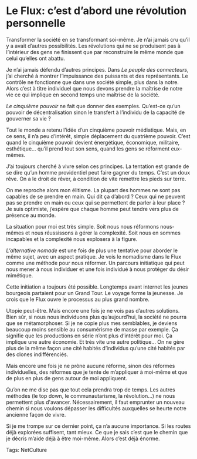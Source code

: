 # Le Flux: c’est d&#8217;abord une révolution personnelle

Transformer la société en se transformant soi-même. Je n’ai jamais cru qu’il y a avait d’autres possibilités. Les révolutions qui ne se produisent pas à l’intérieur des gens ne finissent que par reconstruire le même monde que celui qu’elles ont abattu.<span id="more-12615"></span>

Je n’ai jamais défendu d’autres principes. Dans *Le peuple des connecteurs*, j’ai cherché à montrer l’impuissance des puissants et des représentants. Le contrôle ne fonctionne que dans une société simple, plus dans la notre. Alors c’est à titre individuel que nous devons prendre la maîtrise de notre vie ce qui implique en second temps une maîtrise de la société.

*Le cinquième pouvoir* ne fait que donner des exemples. Qu’est-ce qu’un pouvoir de décentralisation sinon le transfert à l’individu de la capacité de gouverner sa vie ?

Tout le monde a retenu l’idée d’un cinquième pouvoir médiatique. Mais, en ce sens, il n’a peu d’intérêt, simple déplacement du quatrième pouvoir. C’est quand le cinquième pouvoir devient énergétique, économique, militaire, esthétique… qu’il prend tout son sens, quand les gens se réforment eux-mêmes.

J’ai toujours cherché à vivre selon ces principes. La tentation est grande de se dire qu’un homme providentiel peut faire gagner du temps. C’est un doux rêve. On a le droit de rêver, à condition de vite remettre les pieds sur terre.

On me reproche alors mon élitisme. La plupart des hommes ne sont pas capables de se prendre en main. Qui dit ça d’abord ? Ceux qui ne peuvent pas se prendre en main ou ceux qui se permettent de parler à leur place ? Je suis optimiste, j’espère que chaque homme peut tendre vers plus de présence au monde.

La situation pour moi est très simple. Soit nous nous réformons nous-mêmes et nous réussissons à gérer la complexité. Soit nous en sommes incapables et la complexité nous explosera à la figure.

*L’alternative nomade* est une fois de plus une tentative pour aborder le même sujet, avec un aspect pratique. Je vois le nomadisme dans le Flux comme une méthode pour nous réformer. Un parcours initiatique qui peut nous mener à nous individuer et une fois individué à nous protéger du désir mimétique.

Cette initiation a toujours été possible. Longtemps avant internet les jeunes bourgeois partaient pour un Grand Tour. Le voyage forme la jeunesse. Je crois que le Flux ouvre le processus au plus grand nombre.

Utopie peut-être. Mais encore une fois je ne vois pas d’autres solutions. Bien sûr, si nous nous individuons plus qu’aujourd’hui, la société ne pourra que se métamorphoser. Si je ne copie plus mes semblables, je deviens beaucoup moins sensible au consumérisme de masse par exemple. Ça signifie que les productions en série n’ont plus d’intérêt pour moi. Ça implique une autre économie. Et très vite une autre politique… On ne gère plus de la même façon une cité habités d’individus qu’une cité habités par des clones indifférenciés.

Mais encore une fois je ne prône aucune réforme, sinon des réformes individuelles, des réformes que je tente de m’appliquer à moi-même et que de plus en plus de gens autour de moi appliquent.

Qu’on ne me dise pas que tout cela prendra trop de temps. Les autres méthodes (le top down, le communautarisme, la révolution…) ne nous permettent plus d'avancer. Nécessairement, il faut emprunter un nouveau chemin si nous voulons dépasser les difficultés auxquelles se heurte notre ancienne façon de vivre.

Si je me trompe sur ce dernier point, ça n’a aucune importance. Si les routes déjà explorées suffisent, tant mieux. Ce que je sais c’est que le chemin que je décris m’aide déjà à être moi-même. Alors c’est déjà énorme.

Tags: NetCulture